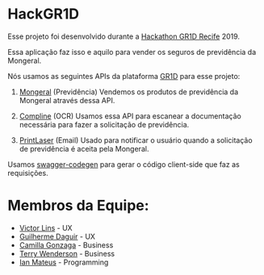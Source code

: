 # HackGR1D
Esse projeto foi desenvolvido durante a [Hackathon GR1D Recife](https://hackagr1d.com.br/) 2019.

Essa aplicação faz isso e aquilo para vender os seguros de previdência da Mongeral.

Nós usamos as seguintes APIs da plataforma [GR1D](https://insurance.gr1d.io/) para esse projeto:

1. [Mongeral](https://www.mongeralaegon.com.br/) (Previdência)
Vendemos os produtos de previdência da Mongeral através dessa API.

2. [Compline](https://www.compline.com.br/) (OCR)
Usamos essa API para escanear a documentação necessária para fazer a solicitação de previdência.

3. [PrintLaser](http://www.printlaser.com/) (Email)
Usado para notificar o usuário quando a solicitação de previdência é aceita pela Mongeral.

Usamos [swagger-codegen](https://github.com/swagger-api/swagger-codegen) para gerar o código client-side que faz as requisições.

# Membros da Equipe:
- [Victor Lins](https://www.linkedin.com/in/victor-lins-3a9035168/) - UX
- [Guilherme Daguir](https://br.linkedin.com/in/guilherme-daguir) - UX
- [Camilla Gonzaga](https://www.linkedin.com/in/camillagmoreira/) - Business
- [Terry Wenderson](https://br.linkedin.com/in/terryalvis) - Business
- [Ian Mateus](https://br.linkedin.com/in/ian-manor) - Programming
